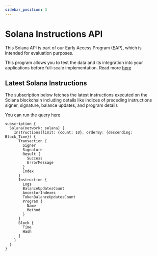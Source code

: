 ```yaml
---
sidebar_position: 3
---
```


# Solana Instructions API

This Solana API is part of our Early Access Program (EAP), which is intended for evaluation purposes.

This program allows you to test the data and its integration into your applications before full-scale implementation. Read more [here](https://docs.bitquery.io/docs/graphql/dataset/EAP/)

<head>
<meta name="title" content="Solana Instructions API | Get decoded Instructions data"/>
<meta name="description" content="Get instructions data executed on Solana including details like indices of preceding instructions signer, signature, balance, and program details etc."/>
<meta name="keywords" content="instructions api, instructions python api, instructions scan api, instructions api docs, DEX Trades crypto api, instructions blockchain api,solana network api"/>
<meta name="robots" content="index, follow"/>
<meta http-equiv="Content-Type" content="text/html; charset=utf-8"/>
<meta name="language" content="English"/>

<!-- Open Graph / Facebook -->

<meta property="og:type" content="website" />
<meta
  property="og:title"
  content="Solana Instructions API | Get decoded Instructions data"
/>
<meta
  property="og:description"
  content="Get instructions data executed on Solana including details like indices of preceding instructions signer, signature, balance, and program details etc."
/>

<!-- Twitter -->

<meta property="twitter:card" content="summary_large_image" />
<meta property="twitter:title" content="Solana Instructions API | Get decoded Instructions data" />
<meta property="twitter:description" content="Get instructions data executed on Solana including details like indices of preceding instructions signer, signature, balance, and program details etc." />
</head>

## Latest Solana Instructions

The subscription below fetches the latest instructions executed on the Solana blockchain including details like indices of preceding instructions signer, signature, balance updates, and program details

You can run the query [here](https://ide.bitquery.io/Latest-Solana-Instructions)

```
subscription {
  Solana(network: solana) {
    Instructions(limit: {count: 10}, orderBy: {descending: Block_Time}) {
      Transaction {
        Signer
        Signature
        Result {
          Success
          ErrorMessage
        }
        Index
      }
      Instruction {
        Logs
        BalanceUpdatesCount
        AncestorIndexes
        TokenBalanceUpdatesCount
        Program {
          Name
          Method
        }
      }
      Block {
        Time
        Hash
      }
    }
  }
}

```
